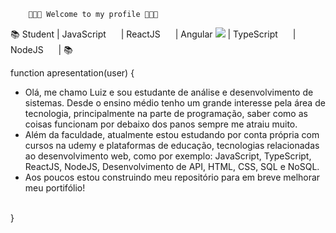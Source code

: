         👨🏼‍💻 Welcome to my profile 👨🏼‍💻

 📚 Student | JavaScript <img src="https://cdn.jsdelivr.net/gh/devicons/devicon/icons/javascript/javascript-original.svg" width="16" height="16"/>
           | ReactJS <img src="https://cdn.jsdelivr.net/gh/devicons/devicon/icons/react/react-original.svg" width="16" height="16" /> 
           | Angular <img src="https://cdn.jsdelivr.net/gh/devicons/devicon/icons/angularjs/angularjs-original.svg" />
           | TypeScript <img src="https://cdn.jsdelivr.net/gh/devicons/devicon/icons/typescript/typescript-original.svg" width="16" height="16" />
           | NodeJS <img src="https://cdn.jsdelivr.net/gh/devicons/devicon/icons/nodejs/nodejs-original.svg" width="16" height="16" /> 
           | 📚
 
 function apresentation(user) {
 <br>
 - Olá, me chamo Luiz e sou estudante de análise e desenvolvimento de sistemas. Desde o ensino médio tenho um grande interesse pela área de tecnologia, principalmente na parte de programação, saber como as coisas funcionam por debaixo dos panos sempre me atraiu muito. 
 - Além da faculdade, atualmente estou estudando por conta própria com cursos na udemy e plataformas de educação, tecnologias relacionadas ao desenvolvimento web, como por exemplo: JavaScript, TypeScript, ReactJS, NodeJS, Desenvolvimento de API, HTML, CSS, SQL e NoSQL.
 - Aos poucos estou construindo meu repositório para em breve melhorar meu portifólio!
<br>
}
